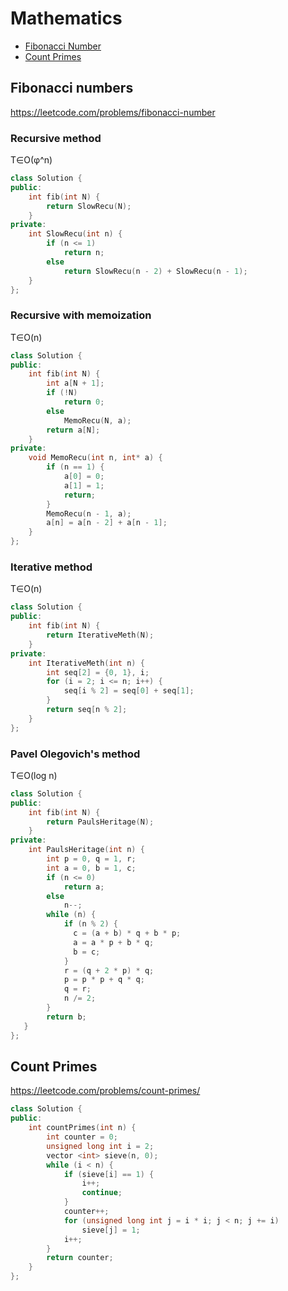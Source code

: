 # Mathematics
+ [Fibonacci Number](#fibonacci-numbers)
+ [Count Primes](#count-primes)

## Fibonacci numbers
https://leetcode.com/problems/fibonacci-number
### Recursive method
T∈O(φ^n)
``` C++
class Solution {
public:
    int fib(int N) {
        return SlowRecu(N);
    }
private:
    int SlowRecu(int n) {
        if (n <= 1)
            return n;
        else
            return SlowRecu(n - 2) + SlowRecu(n - 1);
    }
};
```
### Recursive with memoization
T∈O(n)
``` C++
class Solution {
public:
    int fib(int N) {
        int a[N + 1];
        if (!N)
            return 0;
        else 
            MemoRecu(N, a);
        return a[N];
    }
private:
    void MemoRecu(int n, int* a) {
        if (n == 1) {
            a[0] = 0;
            a[1] = 1;
            return;
        }
        MemoRecu(n - 1, a); 
        a[n] = a[n - 2] + a[n - 1];
    }
};
```
### Iterative method
T∈O(n)
``` C++
class Solution {
public:
    int fib(int N) {
        return IterativeMeth(N);
    }
private:
    int IterativeMeth(int n) {
        int seq[2] = {0, 1}, i;
        for (i = 2; i <= n; i++) {
            seq[i % 2] = seq[0] + seq[1];
        }
        return seq[n % 2];
    }
};
```
### Pavel Olegovich's method
T∈O(log n)
``` C++
class Solution {
public:
    int fib(int N) {
        return PaulsHeritage(N);
    }
private:
    int PaulsHeritage(int n) {
        int p = 0, q = 1, r;
        int a = 0, b = 1, c;
        if (n <= 0)
            return a;
        else
            n--;
        while (n) {
            if (n % 2) {
              c = (a + b) * q + b * p;
              a = a * p + b * q;
              b = c;
            }
            r = (q + 2 * p) * q;
            p = p * p + q * q;
            q = r;
            n /= 2;
        }
        return b;
   }
};
```

## Count Primes
https://leetcode.com/problems/count-primes/
``` c++
class Solution {
public:
    int countPrimes(int n) {
        int counter = 0;
        unsigned long int i = 2;
        vector <int> sieve(n, 0);
        while (i < n) {
            if (sieve[i] == 1) {
                i++;
                continue;
            }
            counter++;
            for (unsigned long int j = i * i; j < n; j += i)
                sieve[j] = 1;
            i++;
        }
        return counter;
    }
};
```
